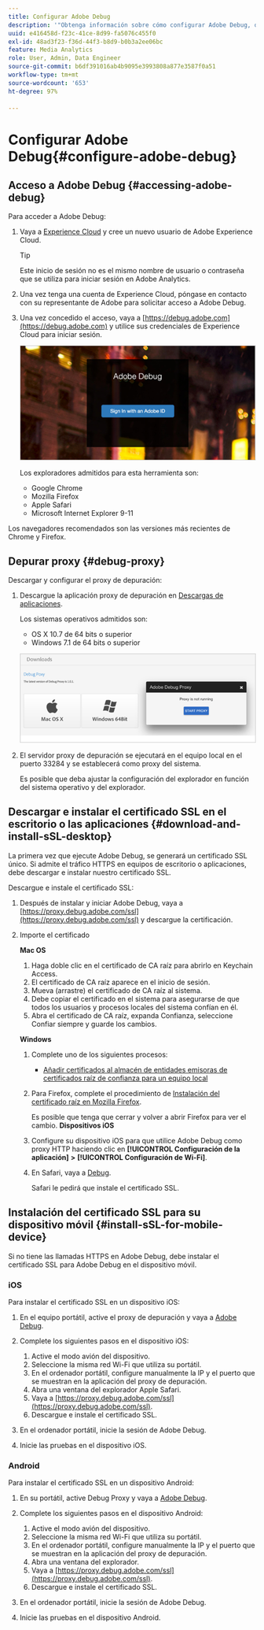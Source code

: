 ```yaml
---
title: Configurar Adobe Debug
description: '"Obtenga información sobre cómo configurar Adobe Debug, que puede utilizar para solucionar problemas con implementaciones de Media SDK".'
uuid: e416458d-f23c-41ce-8d99-fa5076c455f0
exl-id: 48ad3f23-f36d-44f3-b8d9-b0b3a2ee06bc
feature: Media Analytics
role: User, Admin, Data Engineer
source-git-commit: b6df391016ab4b9095e3993808a877e3587f0a51
workflow-type: tm+mt
source-wordcount: '653'
ht-degree: 97%

---
```


# Configurar Adobe Debug{#configure-adobe-debug}

## Acceso a Adobe Debug {#accessing-adobe-debug}

Para acceder a Adobe Debug:

1. Vaya a [Experience Cloud](https://www.marketing.adobe.com) y cree un nuevo usuario de Adobe Experience Cloud.

   >[!TIP]
   >
   >Este inicio de sesión no es el mismo nombre de usuario o contraseña que se utiliza para iniciar sesión en Adobe Analytics.

1. Una vez tenga una cuenta de Experience Cloud, póngase en contacto con su representante de Adobe para solicitar acceso a Adobe Debug.
1. Una vez concedido el acceso, vaya a [https://debug.adobe.com](https://debug.adobe.com) y utilice sus credenciales de Experience Cloud para iniciar sesión.

   ![](assets/adobe-debug-login.png)

   Los exploradores admitidos para esta herramienta son:
   * Google Chrome
   * Mozilla Firefox
   * Apple Safari
   * Microsoft Internet Explorer 9-11

Los navegadores recomendados son las versiones más recientes de Chrome y Firefox.

## Depurar proxy {#debug-proxy}

Descargar y configurar el proxy de depuración:

1. Descargue la aplicación proxy de depuración en [Descargas de aplicaciones](https://debug.adobe.com/#/downloads).

   Los sistemas operativos admitidos son:
   * OS X 10.7 de 64 bits o superior
   * Windows 7.1 de 64 bits o superior

   ![](assets/debug-proxy-app.png)

1. El servidor proxy de depuración se ejecutará en el equipo local en el puerto 33284 y se establecerá como proxy del sistema.

   Es posible que deba ajustar la configuración del explorador en función del sistema operativo y del explorador.

## Descargar e instalar el certificado SSL en el escritorio o las aplicaciones {#download-and-install-sSL-desktop}

La primera vez que ejecute Adobe Debug, se generará un certificado SSL único. Si admite el tráfico HTTPS en equipos de escritorio o aplicaciones, debe descargar e instalar nuestro certificado SSL.

Descargue e instale el certificado SSL:

1. Después de instalar y iniciar Adobe Debug, vaya a [https://proxy.debug.adobe.com/ssl](https://proxy.debug.adobe.com/ssl) y descargue la certificación.
1. Importe el certificado

   **Mac OS**
   1. Haga doble clic en el certificado de CA raíz para abrirlo en Keychain Access.
   1. El certificado de CA raíz aparece en el inicio de sesión.
   1. Mueva (arrastre) el certificado de CA raíz al sistema.
   1. Debe copiar el certificado en el sistema para asegurarse de que todos los usuarios y procesos locales del sistema confían en él.
   1. Abra el certificado de CA raíz, expanda Confianza, seleccione Confiar siempre y guarde los cambios.

   **Windows**
   1. Complete uno de los siguientes procesos:

      * [Añadir certificados al almacén de entidades emisoras de certificados raíz de confianza para un equipo local](https://technet.microsoft.com/es-es/library/cc754841.aspx#BKMK_addlocal)
   1. Para Firefox, complete el procedimiento de [Instalación del certificado raíz en Mozilla Firefox](https://wiki.wmtransfer.com/projects/webmoney/wiki/Installing_root_certificate_in_Mozilla_Firefox).

      Es posible que tenga que cerrar y volver a abrir Firefox para ver el cambio.
   **Dispositivos iOS**
   1. Configure su dispositivo iOS para que utilice Adobe Debug como proxy HTTP haciendo clic en **[!UICONTROL Configuración de la aplicación]** **>** **[!UICONTROL Configuración de Wi-Fi]**.

   1. En Safari, vaya a [Debug](https://proxy.debug.adobe.com/ssl).

      Safari le pedirá que instale el certificado SSL.




## Instalación del certificado SSL para su dispositivo móvil {#install-sSL-for-mobile-device}

Si no tiene las llamadas HTTPS en Adobe Debug, debe instalar el certificado SSL para Adobe Debug en el dispositivo móvil.

### iOS

Para instalar el certificado SSL en un dispositivo iOS:

1. En el equipo portátil, active el proxy de depuración y vaya a [Adobe Debug](https://debug.adobe.com).
1. Complete los siguientes pasos en el dispositivo iOS:
   1. Active el modo avión del dispositivo.
   1. Seleccione la misma red Wi-Fi que utiliza su portátil.
   1. En el ordenador portátil, configure manualmente la IP y el puerto que se muestran en la aplicación del proxy de depuración.
   1. Abra una ventana del explorador Apple Safari.
   1. Vaya a [https://proxy.debug.adobe.com/ssl](https://proxy.debug.adobe.com/ssl).
   1. Descargue e instale el certificado SSL.

1. En el ordenador portátil, inicie la sesión de Adobe Debug.
1. Inicie las pruebas en el dispositivo iOS.

### Android

Para instalar el certificado SSL en un dispositivo Android:

1. En su portátil, active Debug Proxy y vaya a [Adobe Debug](https://debug.adobe.com).
1. Complete los siguientes pasos en el dispositivo Android:
   1. Active el modo avión del dispositivo.
   1. Seleccione la misma red Wi-Fi que utiliza su portátil.
   1. En el ordenador portátil, configure manualmente la IP y el puerto que se muestran en la aplicación del proxy de depuración.
   1. Abra una ventana del explorador.
   1. Vaya a [https://proxy.debug.adobe.com/ssl](https://proxy.debug.adobe.com/ssl).
   1. Descargue e instale el certificado SSL.

1. En el ordenador portátil, inicie la sesión de Adobe Debug.
1. Inicie las pruebas en el dispositivo Android.

